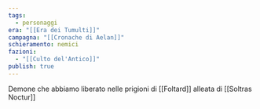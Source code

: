 ```yaml
---
tags:
  - personaggi
era: "[[Era dei Tumulti]]"
campagna: "[[Cronache di Aelan]]"
schieramento: nemici
fazioni:
  - "[[Culto del'Antico]]"
publish: true
---
```


Demone che abbiamo liberato nelle prigioni di [[Foltard]] alleata di [[Soltras Noctur]]